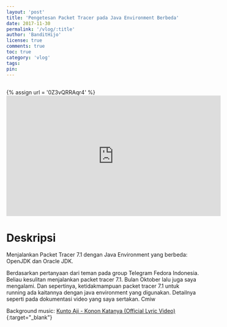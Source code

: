 ```yaml
---
layout: 'post'
title: 'Pengetesan Packet Tracer pada Java Environment Berbeda'
date: 2017-11-30
permalink: '/vlog/:title'
author: 'BanditHijo'
license: true
comments: true
toc: true
category: 'vlog'
tags:
pin:
---
```


<div style="margin-top:30px;"></div>
<!-- EMBED CONTAINER: YOUTUBE -->
{% assign url = '0Z3vQRRAqr4' %}
<div class='embed-container'>
<iframe width="560" height="315" src="https://www.youtube.com/embed/{{ url }}" frameborder="0" allow="accelerometer; autoplay; encrypted-media; gyroscope; picture-in-picture" allowfullscreen></iframe>
</div>

# Deskripsi

Menjalankan Packet Tracer 7.1 dengan Java Environment yang berbeda: OpenJDK dan Oracle JDK.

Berdasarkan pertanyaan dari teman pada group Telegram Fedora Indonesia. Beliau kesulitan menjalankan packet tracer 7.1. Bulan Oktober lalu juga saya mengalami. Dan sepertinya, ketidakmampuan packet tracer 7.1 untuk running ada kaitannya dengan java environment yang digunakan. Detailnya seperti pada dokumentasi video yang saya sertakan. Cmiw

Background music:
[Kunto Aji - Konon Katanya (Official Lyric Video)](https://youtu.be/Dv_Rr1yZsFE){:target="_blank"}
